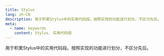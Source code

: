 ```yaml
---
title: Stylus
lang: zh-CN
description: 用于积累Stylus中的实用代码段。按照实现的功能进行划分，不区分先后。
meta:
  - name: keywords
    content: Stylus, 实用代码段
---
```


用于积累Stylus中的实用代码段。按照实现的功能进行划分，不区分先后。

